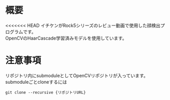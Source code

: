 # 概要
<<<<<<< HEAD
イチケンがRock5シリーズのレビュー動画で使用した顔検出プログラムです。  
OpenCVのHaarCascade学習済みモデルを使用しています。

# 注意事項
リポジトリ内にsubmoduleとしてOpenCVリポジトリが入っています。  
submoduleごとcloneするには

```git clone --recursive {リポジトリURL}```